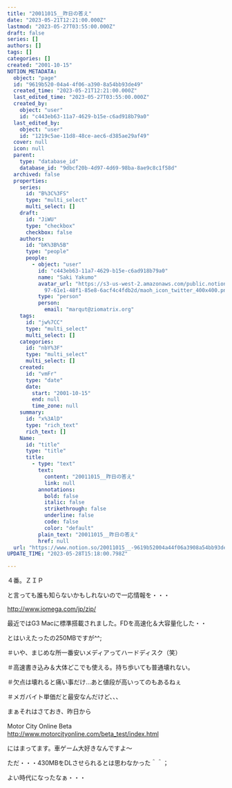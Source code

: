 ```yaml
---
title: "20011015__昨日の答え"
date: "2023-05-21T12:21:00.000Z"
lastmod: "2023-05-27T03:55:00.000Z"
draft: false
series: []
authors: []
tags: []
categories: []
created: "2001-10-15"
NOTION_METADATA:
  object: "page"
  id: "9619b520-04a4-4f06-a390-8a54bb93de49"
  created_time: "2023-05-21T12:21:00.000Z"
  last_edited_time: "2023-05-27T03:55:00.000Z"
  created_by:
    object: "user"
    id: "c443eb63-11a7-4629-b15e-c6ad918b79a0"
  last_edited_by:
    object: "user"
    id: "1219c5ae-11d8-48ce-aec6-d385ae29af49"
  cover: null
  icon: null
  parent:
    type: "database_id"
    database_id: "9dbcf20b-4d97-4d69-98ba-8ae9c8c1f58d"
  archived: false
  properties:
    series:
      id: "B%3C%3FS"
      type: "multi_select"
      multi_select: []
    draft:
      id: "JiWU"
      type: "checkbox"
      checkbox: false
    authors:
      id: "bK%3B%5B"
      type: "people"
      people:
        - object: "user"
          id: "c443eb63-11a7-4629-b15e-c6ad918b79a0"
          name: "Saki Yakumo"
          avatar_url: "https://s3-us-west-2.amazonaws.com/public.notion-static.com/3ad1c4\
            97-61e1-48f1-85e8-6acf4c4fdb2d/maoh_icon_twitter_400x400.png"
          type: "person"
          person:
            email: "marqut@ziomatrix.org"
    tags:
      id: "jw%7CC"
      type: "multi_select"
      multi_select: []
    categories:
      id: "nbY%3F"
      type: "multi_select"
      multi_select: []
    created:
      id: "vmFr"
      type: "date"
      date:
        start: "2001-10-15"
        end: null
        time_zone: null
    summary:
      id: "x%3AlD"
      type: "rich_text"
      rich_text: []
    Name:
      id: "title"
      type: "title"
      title:
        - type: "text"
          text:
            content: "20011015__昨日の答え"
            link: null
          annotations:
            bold: false
            italic: false
            strikethrough: false
            underline: false
            code: false
            color: "default"
          plain_text: "20011015__昨日の答え"
          href: null
  url: "https://www.notion.so/20011015__-9619b52004a44f06a3908a54bb93de49"
UPDATE_TIME: "2023-05-28T15:18:00.798Z"

---
```

<link rel="stylesheet" href="https://cdn.jsdelivr.net/npm/katex@0.16.2/dist/katex.min.css" integrity="sha384-bYdxxUwYipFNohQlHt0bjN/LCpueqWz13HufFEV1SUatKs1cm4L6fFgCi1jT643X" crossorigin="anonymous">


４番。ＺＩＰ


と言っても誰も知らないかもしれないので一応情報を・・・


http://www.iomega.com/jp/zip/


最近ではG3 Macに標準搭載されました。FDを高速化＆大容量化した・・


とはいえたったの250MBですが^^;


＃いや、まじめな所一番安いメディアってハードディスク（笑）


＃高速書き込み＆大体どこでも使える。持ち歩いても普通壊れない。


＃欠点は壊れると痛い事だけ…あと値段が高いってのもあるねぇ


＃メガバイト単価だと最安なんだけど、、、


まぁそれはさておき、昨日から


Motor City Online Beta　 http://www.motorcityonline.com/beta_test/index.html


にはまってます。車ゲーム大好きなんですよ～


ただ・・・430MBをDLさせられるとは思わなかった＾＾；


よい時代になったなぁ・・・

